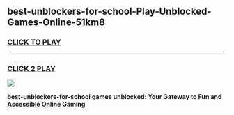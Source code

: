 
## best-unblockers-for-school-Play-Unblocked-Games-Online-51km8
<h3>
<a href="https://premium76.site?title=best-unblockers-for-school&ref=25A">CLICK TO PLAY</a></h3>
<hr>

<h3>
<a href="https://premium76.site?title=best-unblockers-for-school&ref=25A">CLICK 2 PLAY</a>
  
</h3>

<a href="https://premium76.site?title=best-unblockers-for-school&ref=25A"><img src="https://clearcache.store/games.png"></a>


**best-unblockers-for-school games unblocked: Your Gateway to Fun and Accessible Online Gaming**
